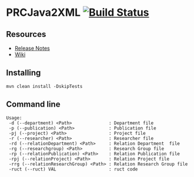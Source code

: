 # PRCJava2XML   [![Build Status](https://travis-ci.org/CSUC/PRC-CSV2XML.svg?branch=master)](https://travis-ci.org/CSUC/PRC-CSV2XML)

## Resources
* [Release Notes](../../releases)
* [Wiki](../../wiki/Home)

## Installing

```
mvn clean install -DskipTests
```

## Command line

```
Usage: 
 -d (--department) <Path>              : Department file
 -p (--publication) <Path>             : Publication file
 -pj (--project) <Path>                : Project file
 -r (--researcher) <Path>              : Researcher file
 -rd (--relationDepartment) <Path>     : Relation Department  file
 -rg (--researchgroup) <Path>          : Research Group file
 -rp (--relationPublication) <Path>    : Relation Publication file
 -rpj (--relationProject) <Path>       : Relation Project file
 -rrg (--relationResearchGroup) <Path> : Relation Research Group file
 -ruct (--ruct) VAL                    : ruct code
```